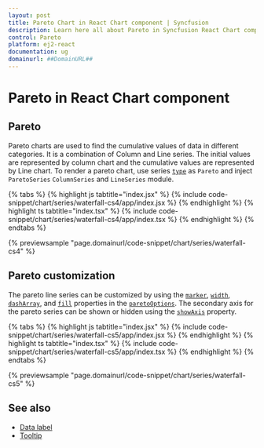 ```yaml
---
layout: post
title: Pareto Chart in React Chart component | Syncfusion
description: Learn here all about Pareto in Syncfusion React Chart component of Syncfusion Essential JS 2 and more.
control: Pareto
platform: ej2-react
documentation: ug
domainurl: ##DomainURL##
---
```


# Pareto in React Chart component

## Pareto

Pareto charts are used to find the cumulative values of data in different categories. It is a combination of Column and Line series.
The initial values are represented by column chart and the cumulative values are represented by Line chart.
To render a pareto chart, use series [`type`](https://ej2.syncfusion.com/react/documentation/api/chart/series/#type) as
`Pareto` and inject `ParetoSeries` `ColumnSeries` and  `LineSeries` module.

{% tabs %}
{% highlight js tabtitle="index.jsx" %}
{% include code-snippet/chart/series/waterfall-cs4/app/index.jsx %}
{% endhighlight %}
{% highlight ts tabtitle="index.tsx" %}
{% include code-snippet/chart/series/waterfall-cs4/app/index.tsx %}
{% endhighlight %}
{% endtabs %}

 {% previewsample "page.domainurl/code-snippet/chart/series/waterfall-cs4" %}

## Pareto customization

The pareto line series can be customized by using the [`marker`](https://ej2.syncfusion.com/react/documentation/api/chart/paretoOptionsModel/#marker), [`width`](https://ej2.syncfusion.com/react/documentation/api/chart/paretoOptionsModel/#width), [`dashArray`](https://ej2.syncfusion.com/react/documentation/api/chart/paretoOptions/#dasharray), and [`fill`](https://ej2.syncfusion.com/react/documentation/api/chart/paretoOptionsModel/#fill) properties in the [`paretoOptions`](https://ej2.syncfusion.com/react/documentation/api/chart/paretoOptionsModel/). The secondary axis for the pareto series can be shown or hidden using the [`showAxis`](https://ej2.syncfusion.com/react/documentation/api/chart/paretoOptionsModel/#showaxis) property.

{% tabs %}
{% highlight js tabtitle="index.jsx" %}
{% include code-snippet/chart/series/waterfall-cs5/app/index.jsx %}
{% endhighlight %}
{% highlight ts tabtitle="index.tsx" %}
{% include code-snippet/chart/series/waterfall-cs5/app/index.tsx %}
{% endhighlight %}
{% endtabs %}

 {% previewsample "page.domainurl/code-snippet/chart/series/waterfall-cs5" %}

## See also

* [Data label](./data-labels/)
* [Tooltip](./tool-tip/)